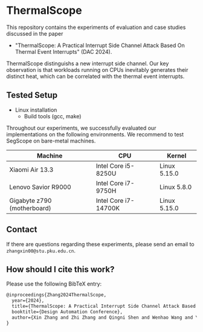 # ThermalScope

This repository contains the experiments of evaluation and case studies discussed in the paper  
* "ThermalScope: A Practical Interrupt Side Channel Attack Based On Thermal Event Interrupts" (DAC 2024).
  
ThermalScope distinguishs a new interrupt side channel. Our key observation is that workloads running on CPUs inevitably generates their distinct heat, which can be correlated with the thermal event interrupts.

## Tested Setup
* Linux installation
  * Build tools (gcc, make)

Throughout our experiments, we successfully evaluated our implementations on the following environments. We recommend to test SegScope on bare-metal machines.

| Machine                | CPU                  | Kernel          |
| ---------------------- | -------------------  | --------------- |
| Xiaomi Air 13.3        | Intel Core i5-8250U  | Linux 5.15.0    |
| Lenovo Savior R9000    | Intel Core i7-9750H  | Linux 5.8.0     |
| Gigabyte z790 (motherboard) | Intel Core i7-14700K | Linux 5.15.0 |

## Contact

If there are questions regarding these experiments, please send an email to `zhangxin00@stu.pku.edu.cn`.

## How should I cite this work?

Please use the following BibTeX entry:

```latex
@inproceedings{Zhang2024ThermalScope,
  year={2024},
  title={ThermalScope: A Practical Interrupt Side Channel Attack Based On Thermal Event Interrupts},
  booktitle={Design Automation Conference},
  author={Xin Zhang and Zhi Zhang and Qingni Shen and Wenhao Wang and Yansong Gao and Zhuoxi Yang and Zhonghai Wu}
}
